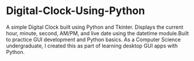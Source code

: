 # Digital-Clock-Using-Python
A simple Digital Clock built using Python and Tkinter. Displays the current hour, minute, second, AM/PM, and live date using the datetime module.Built to practice GUI development and Python basics. As a Computer Science undergraduate, I created this as part of learning desktop GUI apps with Python.
